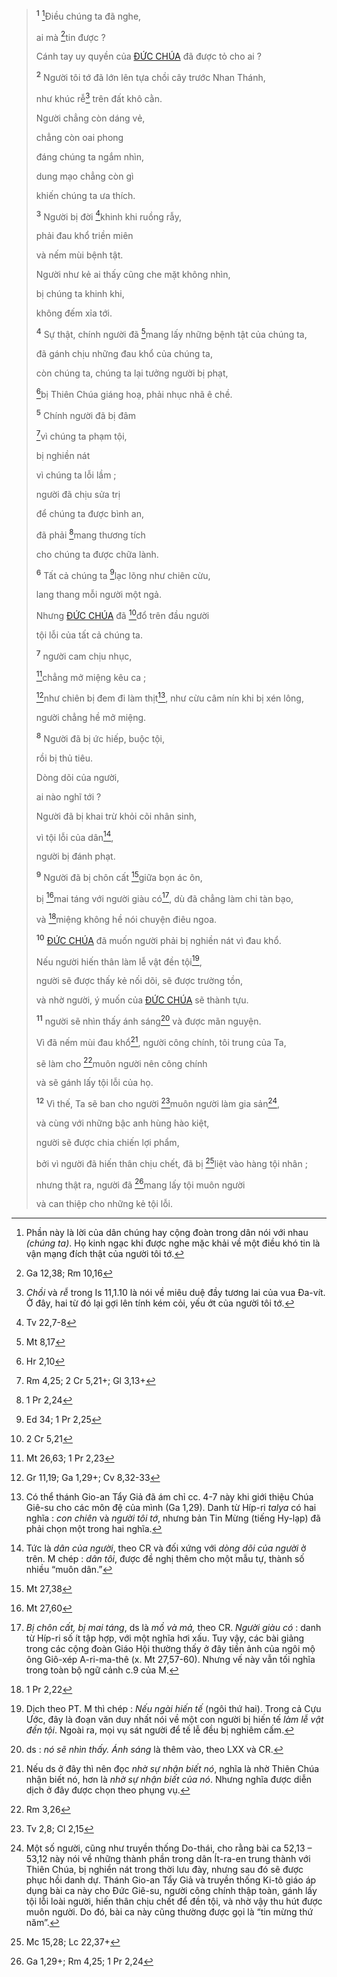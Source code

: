 > <sup><b>1</b></sup> [^1-e5b344f1-2815-4771-be47-9dcc2a98482b]Điều chúng ta đã nghe,
>
> ai mà [^1@-e5b344f1-2815-4771-be47-9dcc2a98482b]tin được ?
>
> Cánh tay uy quyền của [ĐỨC CHÚA]() đã được tỏ cho ai ?
>
> <sup><b>2</b></sup> Người tôi tớ đã lớn lên tựa chồi cây trước Nhan Thánh,
>
> như khúc rễ[^2-e5b344f1-2815-4771-be47-9dcc2a98482b] trên đất khô cằn.
>
> Người chẳng còn dáng vẻ,
>
> chẳng còn oai phong
>
> đáng chúng ta ngắm nhìn,
>
> dung mạo chẳng còn gì
>
> khiến chúng ta ưa thích.
>
> <sup><b>3</b></sup> Người bị đời [^2@-e5b344f1-2815-4771-be47-9dcc2a98482b]khinh khi ruồng rẫy,
>
> phải đau khổ triền miên
>
> và nếm mùi bệnh tật.
>
> Người như kẻ ai thấy cũng che mặt không nhìn,
>
> bị chúng ta khinh khi,
>
> không đếm xỉa tới.
>
> <sup><b>4</b></sup> Sự thật, chính người đã [^3@-e5b344f1-2815-4771-be47-9dcc2a98482b]mang lấy những bệnh tật của chúng ta,
>
> đã gánh chịu những đau khổ của chúng ta,
>
> còn chúng ta, chúng ta lại tưởng người bị phạt,
>
> [^4@-e5b344f1-2815-4771-be47-9dcc2a98482b]bị Thiên Chúa giáng hoạ, phải nhục nhã ê chề.
>
> <sup><b>5</b></sup> Chính người đã bị đâm
>
> [^5@-e5b344f1-2815-4771-be47-9dcc2a98482b]vì chúng ta phạm tội,
>
> bị nghiền nát
>
> vì chúng ta lỗi lầm ;
>
> người đã chịu sửa trị
>
> để chúng ta được bình an,
>
> đã phải [^6@-e5b344f1-2815-4771-be47-9dcc2a98482b]mang thương tích
>
> cho chúng ta được chữa lành.
>
> <sup><b>6</b></sup> Tất cả chúng ta [^7@-e5b344f1-2815-4771-be47-9dcc2a98482b]lạc lõng như chiên cừu,
>
> lang thang mỗi người một ngả.
>
> Nhưng [ĐỨC CHÚA]() đã [^8@-e5b344f1-2815-4771-be47-9dcc2a98482b]đổ trên đầu người
>
> tội lỗi của tất cả chúng ta.
>
> <sup><b>7</b></sup> người cam chịu nhục,
>
> [^9@-e5b344f1-2815-4771-be47-9dcc2a98482b]chẳng mở miệng kêu ca ;
>
> [^10@-e5b344f1-2815-4771-be47-9dcc2a98482b]như chiên bị đem đi làm thịt[^4-e5b344f1-2815-4771-be47-9dcc2a98482b], như cừu câm nín khi bị xén lông,
>
> người chẳng hề mở miệng.
>
> <sup><b>8</b></sup> Người đã bị ức hiếp, buộc tội,
>
> rồi bị thủ tiêu.
>
> Dòng dõi của người,
>
> ai nào nghĩ tới ?
>
> Người đã bị khai trừ khỏi cõi nhân sinh,
>
> vì tội lỗi của dân[^5-e5b344f1-2815-4771-be47-9dcc2a98482b],
>
> người bị đánh phạt.
>
> <sup><b>9</b></sup> Người đã bị chôn cất [^11@-e5b344f1-2815-4771-be47-9dcc2a98482b]giữa bọn ác ôn,
>
> bị [^12@-e5b344f1-2815-4771-be47-9dcc2a98482b]mai táng với người giàu có[^6-e5b344f1-2815-4771-be47-9dcc2a98482b], dù đã chẳng làm chi tàn bạo,
>
> và [^13@-e5b344f1-2815-4771-be47-9dcc2a98482b]miệng không hề nói chuyện điêu ngoa.
>
> <sup><b>10</b></sup> [ĐỨC CHÚA]() đã muốn người phải bị nghiền nát vì đau khổ.
>
> Nếu người hiến thân làm lễ vật đền tội[^7-e5b344f1-2815-4771-be47-9dcc2a98482b],
>
> người sẽ được thấy kẻ nối dõi, sẽ được trường tồn,
>
> và nhờ người, ý muốn của [ĐỨC CHÚA]() sẽ thành tựu.
>
> <sup><b>11</b></sup> người sẽ nhìn thấy ánh sáng[^10-e5b344f1-2815-4771-be47-9dcc2a98482b] và được mãn nguyện.
>
> Vì đã nếm mùi đau khổ[^11-e5b344f1-2815-4771-be47-9dcc2a98482b], người công chính, tôi trung của Ta,
>
> sẽ làm cho [^14@-e5b344f1-2815-4771-be47-9dcc2a98482b]muôn người nên công chính
>
> và sẽ gánh lấy tội lỗi của họ.
>
> <sup><b>12</b></sup> Vì thế, Ta sẽ ban cho người [^15@-e5b344f1-2815-4771-be47-9dcc2a98482b]muôn người làm gia sản[^12-e5b344f1-2815-4771-be47-9dcc2a98482b],
>
> và cùng với những bậc anh hùng hào kiệt,
>
> người sẽ được chia chiến lợi phẩm,
>
> bởi vì người đã hiến thân chịu chết, đã bị [^16@-e5b344f1-2815-4771-be47-9dcc2a98482b]liệt vào hàng tội nhân ;
>
> nhưng thật ra, người đã [^17@-e5b344f1-2815-4771-be47-9dcc2a98482b]mang lấy tội muôn người
>
> và can thiệp cho những kẻ tội lỗi.

[^1-e5b344f1-2815-4771-be47-9dcc2a98482b]: Phần này là lời của dân chúng hay cộng đoàn trong dân nói với nhau _(chúng ta)_. Họ kinh ngạc khi được nghe mặc khải về một điều khó tin là vận mạng đích thật của người tôi tớ.

[^2-e5b344f1-2815-4771-be47-9dcc2a98482b]: _Chồi_ và _rễ_ trong Is 11,1.10 là nói về miêu duệ đầy tương lai của vua Đa-vít. Ở đây, hai từ đó lại gợi lên tính kém cỏi, yếu ớt của người tôi tớ.

[^4-e5b344f1-2815-4771-be47-9dcc2a98482b]: Có thể thánh Gio-an Tẩy Giả đã ám chỉ cc. 4-7 này khi giới thiệu Chúa Giê-su cho các môn đệ của mình (Ga 1,29). Danh từ Híp-ri _talya_ có hai nghĩa : _con chiên_ và _người tôi tớ_, nhưng bản Tin Mừng (tiếng Hy-lạp) đã phải chọn một trong hai nghĩa.

[^5-e5b344f1-2815-4771-be47-9dcc2a98482b]: Tức là _dân của người_, theo CR và đối xứng với _dòng dõi của người_ ở trên. M chép : _dân tôi_, được đề nghị thêm cho một mẫu tự, thành số nhiều “muôn dân.”

[^6-e5b344f1-2815-4771-be47-9dcc2a98482b]: _Bị chôn cất, bị mai táng_, ds là _mồ và mả,_ theo CR. _Người giàu có_ : danh từ Híp-ri số ít tập hợp, với một nghĩa hơi xấu. Tuy vậy, các bài giảng trong các cộng đoàn Giáo Hội thường thấy ở đây tiền ảnh của ngôi mộ ông Giô-xép A-ri-ma-thê (x. Mt 27,57-60). Nhưng vế này vẫn tối nghĩa trong toàn bộ ngữ cảnh c.9 của M.

[^7-e5b344f1-2815-4771-be47-9dcc2a98482b]: Dịch theo PT. M thì chép : _Nếu ngài hiến tế_ (ngôi thứ hai). Trong cả Cựu Ước, đây là đoạn văn duy nhất nói về một con người bị hiến tế _làm lễ vật đền tội_. Ngoài ra, mọi vụ sát người để tế lễ đều bị nghiêm cấm.

[^10-e5b344f1-2815-4771-be47-9dcc2a98482b]: ds : _nó sẽ nhìn thấy. Ánh sáng_ là thêm vào, theo LXX và CR.

[^11-e5b344f1-2815-4771-be47-9dcc2a98482b]: Nếu ds ở đây thì nên đọc _nhờ sự nhận biết nó_, nghĩa là nhờ Thiên Chúa nhận biết nó, hơn là _nhờ sự nhận biết của nó_. Nhưng nghĩa được diễn dịch ở đây được chọn theo phụng vụ.

[^12-e5b344f1-2815-4771-be47-9dcc2a98482b]: Một số người, cũng như truyền thống Do-thái, cho rằng bài ca 52,13 – 53,12 này nói về những thành phần trong dân Ít-ra-en trung thành với Thiên Chúa, bị nghiền nát trong thời lưu đày, nhưng sau đó sẽ được phục hồi danh dự. Thánh Gio-an Tẩy Giả và truyền thống Ki-tô giáo áp dụng bài ca này cho Đức Giê-su, người công chính thập toàn, gánh lấy tội lỗi loài người, hiến thân chịu chết để đền tội, và nhờ vậy thu hút được muôn người. Do đó, bài ca này cũng thường được gọi là “tin mừng thứ năm”.

[^1@-e5b344f1-2815-4771-be47-9dcc2a98482b]: Ga 12,38; Rm 10,16

[^2@-e5b344f1-2815-4771-be47-9dcc2a98482b]: Tv 22,7-8

[^3@-e5b344f1-2815-4771-be47-9dcc2a98482b]: Mt 8,17

[^4@-e5b344f1-2815-4771-be47-9dcc2a98482b]: Hr 2,10

[^5@-e5b344f1-2815-4771-be47-9dcc2a98482b]: Rm 4,25; 2 Cr 5,21+; Gl 3,13+

[^6@-e5b344f1-2815-4771-be47-9dcc2a98482b]: 1 Pr 2,24

[^7@-e5b344f1-2815-4771-be47-9dcc2a98482b]: Ed 34; 1 Pr 2,25

[^8@-e5b344f1-2815-4771-be47-9dcc2a98482b]: 2 Cr 5,21

[^9@-e5b344f1-2815-4771-be47-9dcc2a98482b]: Mt 26,63; 1 Pr 2,23

[^10@-e5b344f1-2815-4771-be47-9dcc2a98482b]: Gr 11,19; Ga 1,29+; Cv 8,32-33

[^11@-e5b344f1-2815-4771-be47-9dcc2a98482b]: Mt 27,38

[^12@-e5b344f1-2815-4771-be47-9dcc2a98482b]: Mt 27,60

[^13@-e5b344f1-2815-4771-be47-9dcc2a98482b]: 1 Pr 2,22

[^14@-e5b344f1-2815-4771-be47-9dcc2a98482b]: Rm 3,26

[^15@-e5b344f1-2815-4771-be47-9dcc2a98482b]: Tv 2,8; Cl 2,15

[^16@-e5b344f1-2815-4771-be47-9dcc2a98482b]: Mc 15,28; Lc 22,37+

[^17@-e5b344f1-2815-4771-be47-9dcc2a98482b]: Ga 1,29+; Rm 4,25; 1 Pr 2,24
